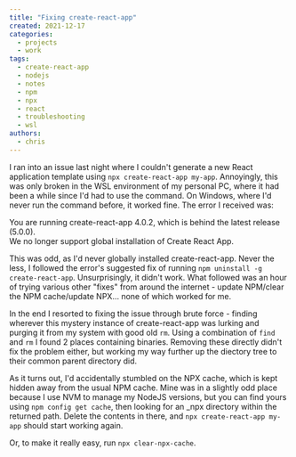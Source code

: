 ```yaml
---
title: "Fixing create-react-app"
created: 2021-12-17
categories: 
  - projects
  - work
tags: 
  - create-react-app
  - nodejs
  - notes
  - npm
  - npx
  - react
  - troubleshooting
  - wsl
authors: 
  - chris
---
```


I ran into an issue last night where I couldn't generate a new React application template using `npx create-react-app my-app`. Annoyingly, this was only broken in the WSL environment of my personal PC, where it had been a while since I'd had to use the command. On Windows, where I'd never run the command before, it worked fine. The error I received was:

You are running create-react-app 4.0.2, which is behind the latest release (5.0.0).  
We no longer support global installation of Create React App.

This was odd, as I'd never globally installed create-react-app. Never the less, I followed the error's suggested fix of running `npm uninstall -g create-react-app`. Unsurprisingly, it didn't work. What followed was an hour of trying various other "fixes" from around the internet - update NPM/clear the NPM cache/update NPX… none of which worked for me.

In the end I resorted to fixing the issue through brute force - finding wherever this mystery instance of create-react-app was lurking and purging it from my system with good old `rm`. Using a combination of `find` and `rm` I found 2 places containing binaries. Removing these directly didn't fix the problem either, but working my way further up the diectory tree to their common parent directory did.

As it turns out, I'd accidentally stumbled on the NPX cache, which is kept hidden away from the usual NPM cache. Mine was in a slightly odd place because I use NVM to manage my NodeJS versions, but you can find yours using `npm config get cache`, then looking for an \_npx directory within the returned path. Delete the contents in there, and `npx create-react-app my-app` should start working again.

Or, to make it really easy, run `npx clear-npx-cache`.

